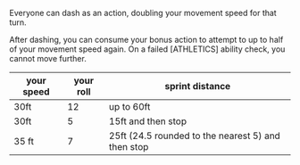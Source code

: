 Everyone can dash as an action, doubling your movement speed for that turn.

After dashing, you can consume your bonus action to attempt to up to half of your movement speed again. On a failed \[ATHLETICS\] ability check, you cannot move further.




| your speed | your roll| sprint distance |
| ---- | ---- | ---- |
| 30ft | 12 | up to 60ft |
| 30ft | 5 | 15ft and then stop |
| 35 ft | 7 | 25ft (24.5 rounded to the nearest 5) and then stop |

